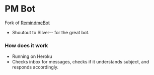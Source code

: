 # PM Bot

Fork of [RemindmeBot](https://github.com/SIlver--/remindmebot-reddit)
- Shoutout to SIlver-- for the great bot.

### How does it work
- Running on Heroku
- Checks inbox for messages, checks if it understands subject, and responds accordingly.
